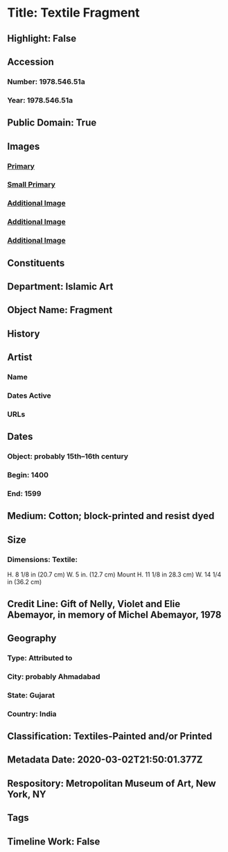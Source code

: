 # Title: Textile Fragment
## Highlight: False
## Accession
### Number: 1978.546.51a
### Year: 1978.546.51a
## Public Domain: True
## Images
### [Primary](https://images.metmuseum.org/CRDImages/is/original/wb-1978.546.51a.JPG)
### [Small Primary](https://images.metmuseum.org/CRDImages/is/web-large/wb-1978.546.51a.JPG)
### [Additional Image](https://images.metmuseum.org/CRDImages/is/original/wb-1978.546.51ab.JPG)
### [Additional Image](https://images.metmuseum.org/CRDImages/is/original/215583.jpg)
### [Additional Image](https://images.metmuseum.org/CRDImages/is/original/RT179.jpg)
## Constituents
## Department: Islamic Art
## Object Name: Fragment
## History
## Artist
### Name
### Dates Active
### URLs
## Dates
### Object: probably 15th–16th century
### Begin: 1400
### End: 1599
## Medium: Cotton; block-printed and resist dyed
## Size
### Dimensions: Textile: 
H. 8 1/8 in (20.7 cm)
W. 5 in. (12.7 cm)
Mount 
H. 11 1/8 in 28.3 cm)
W. 14 1/4 in (36.2 cm)
## Credit Line: Gift of Nelly, Violet and Elie Abemayor, in memory of Michel Abemayor, 1978
## Geography
### Type: Attributed to
### City: probably Ahmadabad
### State: Gujarat
### Country: India
## Classification: Textiles-Painted and/or Printed
## Metadata Date: 2020-03-02T21:50:01.377Z
## Respository: Metropolitan Museum of Art, New York, NY
## Tags
## Timeline Work: False